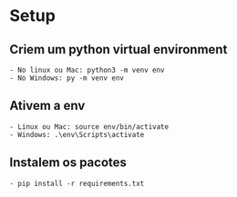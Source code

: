 # Setup

## Criem um python virtual environment
    - No linux ou Mac: python3 -m venv env
    - No Windows: py -m venv env

## Ativem a env
    - Linux ou Mac: source env/bin/activate
    - Windows: .\env\Scripts\activate

## Instalem os pacotes
    - pip install -r requirements.txt